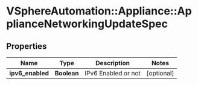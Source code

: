 # VSphereAutomation::Appliance::ApplianceNetworkingUpdateSpec

## Properties
Name | Type | Description | Notes
------------ | ------------- | ------------- | -------------
**ipv6_enabled** | **Boolean** | IPv6 Enabled or not | [optional] 


